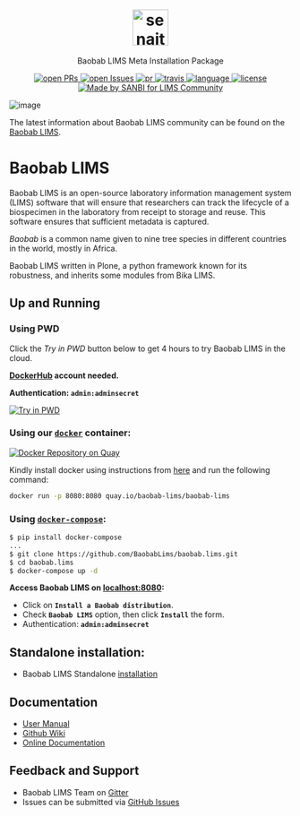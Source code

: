<div align="center">

  <h1>
    <a href="https://github.com/BaobabLims/baobab.lims">
      <div>
        <img src="https://baobablims.org/wp-content/uploads/2018/11/cropped-Baobab-LOGO.png" alt="senaite.lims" height="64" />
      </div>
    </a>
  </h1>

  <p>Baobab LIMS Meta Installation Package</p>

  <div>
    <!--<a href="https://pypi.python.org/pypi/senaite.lims">
      <img src="https://img.shields.io/pypi/v/senaite.lims.svg?style=flat-square" alt="pypi-version" />
    </a> -->
    <a href="https://github.com/BaobabLims/baobab.lims/pulls">
      <img src="https://img.shields.io/github/issues-pr/BaobabLims/baobab.lims.svg?style=for-the-badge" alt="open PRs" />
    </a>
    <a href="https://github.com/BaobabLims/baobab.lims/issues">
      <img src="https://img.shields.io/github/issues/BaobabLims/baobab.lims?style=for-the-badge" alt="open Issues" />
    </a>
    <a href="https://github.com/BaobabLims/baobab.lims">
      <img src="https://img.shields.io/badge/PRs-welcome-brightgreen.svg?style=for-the-badge" alt="pr" />
    </a>
    <a href="https://travis-ci.org/github/BaobabLims/baobab.lims">
       <img src="https://img.shields.io/travis/BaobabLims/baobab.lims/master?style=for-the-badge" alt="travis" />
    </a>
    <a href="https://github.com/BaobabLims/baobab.lims">
       <img src="https://img.shields.io/github/languages/top/BaobabLims/baobab.lims?style=for-the-badge" alt="language" />
    </a>
    <a href="https://github.com/BaobabLims/baobab.lims">
        <img src="https://img.shields.io/github/license/BaobabLims/baobab.lims?style=for-the-badge" alt="license" />
    </a>
    <a href="https://www.baobab.org">
      <img src="https://img.shields.io/badge/Developed%20by-SANBI-yellowgreen?style=for-the-badge" alt="Made by SANBI for LIMS Community" />
    </a>  
  </div>
</div>

![image](https://travis-ci.org/BaobabLims/baobab.lims.svg?branch=master%0A%20:target:%20https://travis-ci.org/github/BaobabLims/baobab.lims%0A%20:alt:%20Inspect%20the%20test%20results)

The latest information about Baobab LIMS community can be found on the [Baobab
LIMS](https://baobablims.org/).

# Baobab LIMS

Baobab LIMS is an open-source laboratory information management system (LIMS) software that will ensure that researchers can track the lifecycle of a biospecimen in the laboratory from receipt to storage and reuse. This software ensures that sufficient metadata is captured.

_Baobab_ is a common name given to nine tree species in different countries in the world, mostly in Africa.

Baobab LIMS written in Plone, a python framework known for its robustness, and inherits some modules from Bika LIMS.

## Up and Running

### Using PWD

Click the _Try in PWD_ button below to get 4 hours to try Baobab LIMS in the cloud.

**[DockerHub](https://hub.docker.com/) account needed.**

**Authentication: `admin:adminsecret`**

[![Try in PWD](https://cdn.rawgit.com/play-with-docker/stacks/cff22438/assets/images/button.png)](http://play-with-docker.com?stack=https://raw.githubusercontent.com/BaobabLims/baobab.lims/master/stack.yml)

### Using our [`docker`](https://docs.docker.com/install/) container:

[![Docker Repository on Quay](https://quay.io/repository/baobab-lims/baobab-lims/status "Docker Repository on Quay")](https://quay.io/repository/baobab-lims/baobab-lims)

Kindly install docker using instructions from [here](https://www.docker.com/community-edition) and run the following command:

```sh
docker run -p 8080:8080 quay.io/baobab-lims/baobab-lims
```

### Using [`docker-compose`](https://docs.docker.com/install/):

```sh
$ pip install docker-compose
...
$ git clone https://github.com/BaobabLims/baobab.lims.git
$ cd baobab.lims
$ docker-compose up -d
```

**Access Baobab LIMS on [localhost:8080](http://localhost:8080):**

- Click on **`Install a Baobab distribution`**.
- Check **`Baobab LIMS`** option, then click **`Install`** the form.
- Authentication: **`admin:adminsecret`**

## Standalone installation:

- Baobab LIMS Standalone [installation](https://github.com/hocinebendou/baobab.lims/wiki/Installation)

## Documentation

- [User Manual](https://b3abiobank.sanbi.ac.za/demo/manual.pdf)
- [Github Wiki](https://github.com/hocinebendou/baobab.lims/wiki)
- [Online Documentation](https://baobab-lims.readthedocs.io/en/latest/)

## Feedback and Support

- Baobab LIMS Team on [Gitter](https://gitter.im/BaobabLims/Lobby)
- Issues can be submitted via [GitHub Issues](https://github.com/BaobabLims/baobab.lims/issues)
